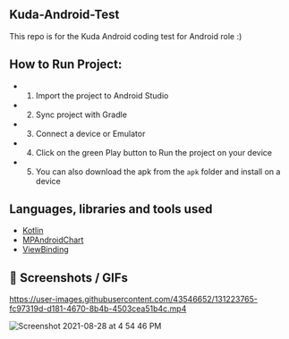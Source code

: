 ## Kuda-Android-Test
This repo is for the Kuda Android coding test for Android role :)

## How to Run Project:
* 1. Import the project to Android Studio
* 2. Sync project with Gradle
* 3. Connect a device or Emulator
* 4. Click on the green Play button to Run the project on your device
* 5. You can also download the apk from the ```apk``` folder and install on a device

## Languages, libraries and tools used

* [Kotlin](https://kotlinlang.org/)
* [MPAndroidChart](https://github.com/PhilJay/MPAndroidChart)
* [ViewBinding](https://developer.android.com/topic/libraries/view-binding)


## :camera_flash: Screenshots / GIFs

https://user-images.githubusercontent.com/43546652/131223765-fc97319d-d181-4670-8b4b-4503cea51b4c.mp4


![Screenshot 2021-08-28 at 4 54 46 PM](https://user-images.githubusercontent.com/43546652/131223581-0b81167d-278d-4be7-9e68-ac0093e58e82.png)

